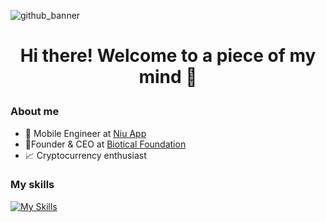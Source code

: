 ![github_banner](https://github.com/user-attachments/assets/0847ae48-3c1a-4328-a7cb-d379f206ffe9)

# <p style="text-align: center;"> Hi there! Welcome to a piece of my mind 👋 </p>

### About me
- 📱 Mobile Engineer at [Niu App](https://www.niuapp.io/sv)
- 🌟Founder & CEO at [Biotical Foundation](https://github.com/bioticalfoundation)
- 📈 Cryptocurrency enthusiast

### My skills
[![My Skills](https://skillicons.dev/icons?i=python,fastapi,r,flutter,js,docker,aws,gcp&perline=5)](https://skillicons.dev)
